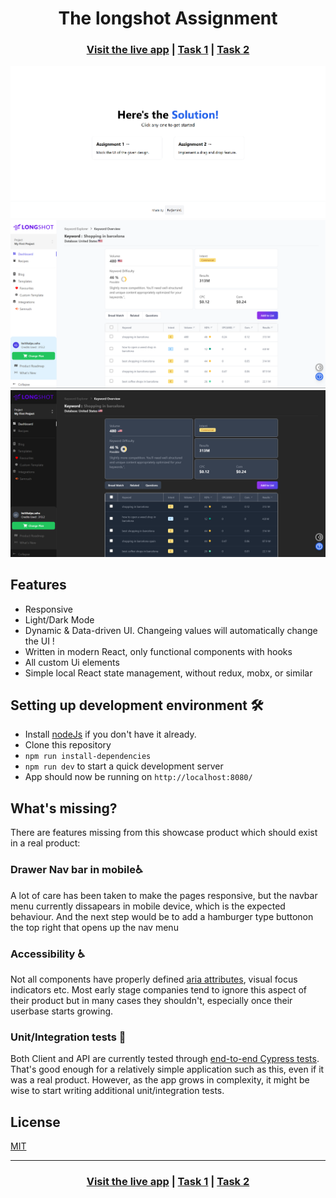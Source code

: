 <h1 align="center">The longshot Assignment</h1>

<h3 align="center">
  <a href="https://longshot-assignment.vercel.app/">Visit the live app</a> |
  <a href="https://github.com/rajarshi-ch/longshot_assignment/tree/main/views/mock_ui">Task 1</a> |
  <a href="https://github.com/rajarshi-ch/longshot_assignment/tree/main/views/drag_n_drop">Task 2</a>
</h3>

![App screenshot](/public/screenshots/landing.png)
![App screenshot](/public/screenshots/mock_ui_web_light.png)
![App screenshot](/public/screenshots/mock_ui_web_dark.png)

## Features

- Responsive
- Light/Dark Mode
- Dynamic & Data-driven UI. Changeing values will automatically change the UI !
- Written in modern React, only functional components with hooks
- All custom Ui elements
- Simple local React state management, without redux, mobx, or similar

## Setting up development environment 🛠

- Install [nodeJs](https://nodejs.org/en/) if you don't have it already.
- Clone this repository
- `npm run install-dependencies`
- `npm run dev` to start a quick development server
- App should now be running on `http://localhost:8080/`

## What's missing?

There are features missing from this showcase product which should exist in a real product:

### Drawer Nav bar in mobile♿

A lot of care has been taken to make the pages responsive, but the navbar menu currently dissapears in mobile device, which is the expected behaviour. And the next step would be to add a hamburger type buttonon the top right that opens up the nav menu

### Accessibility ♿

Not all components have properly defined [aria attributes](https://developer.mozilla.org/en-US/docs/Web/Accessibility/ARIA), visual focus indicators etc. Most early stage companies tend to ignore this aspect of their product but in many cases they shouldn't, especially once their userbase starts growing.

### Unit/Integration tests 🧪

Both Client and API are currently tested through [end-to-end Cypress tests](https://github.com/oldboyxx/jira_clone/tree/master/client/cypress/integration). That's good enough for a relatively simple application such as this, even if it was a real product. However, as the app grows in complexity, it might be wise to start writing additional unit/integration tests.

## License

[MIT](https://opensource.org/licenses/MIT)

<hr>

<h3 align="center">
  <a href="https://longshot-assignment.vercel.app/">Visit the live app</a> |
  <a href="https://github.com/rajarshi-ch/longshot_assignment/tree/main/views/mock_ui">Task 1</a> |
  <a href="https://github.com/rajarshi-ch/longshot_assignment/tree/main/views/drag_n_drop">Task 2</a>
</h3>

